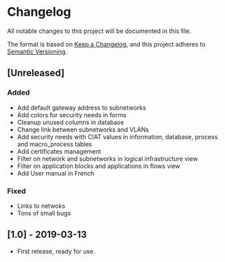 # Changelog

All notable changes to this project will be documented in this file.

The format is based on [Keep a Changelog](https://keepachangelog.com/en/1.0.0/),
and this project adheres to [Semantic Versioning](https://semver.org/spec/v2.0.0.html).

## [Unreleased]

### Added 

- Add default gateway address to subnetworks
- Add colors for security needs in forms
- Cleanup unused columns in database
- Change link between subnetworks and VLANs
- Add security needs with CIAT values in information, database, process and macro_process tables
- Add certificates management
- Filter on network and subnetworks in logical infrastructure view
- Filter on application blocks and applications in flows view
- Add User manual in French

### Fixed

- Links to netwoks
- Tons of small bugs

## [1.0] - 2019-03-13

- First release, ready for use.

